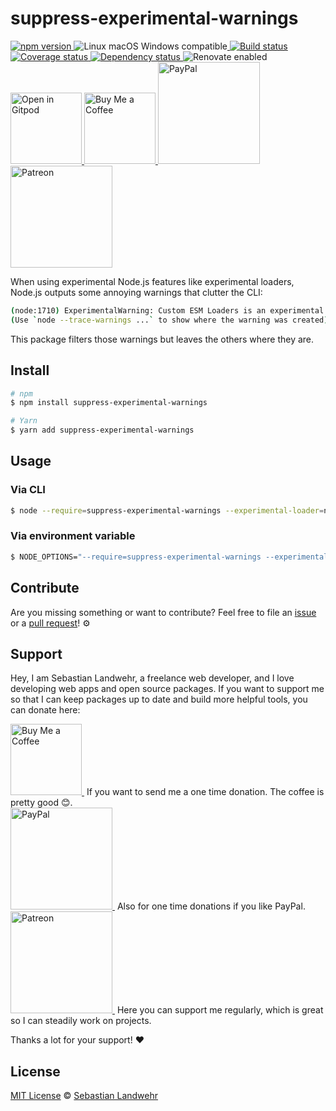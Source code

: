 <!-- TITLE/ -->
# suppress-experimental-warnings
<!-- /TITLE -->

<!-- BADGES/ -->
  <p>
    <a href="https://npmjs.org/package/suppress-experimental-warnings">
      <img
        src="https://img.shields.io/npm/v/suppress-experimental-warnings.svg"
        alt="npm version"
      >
    </a><img src="https://img.shields.io/badge/os-linux%20%7C%C2%A0macos%20%7C%C2%A0windows-blue" alt="Linux macOS Windows compatible"><a href="https://github.com/dword-design/suppress-experimental-warnings/actions">
      <img
        src="https://github.com/dword-design/suppress-experimental-warnings/workflows/build/badge.svg"
        alt="Build status"
      >
    </a><a href="https://codecov.io/gh/dword-design/suppress-experimental-warnings">
      <img
        src="https://codecov.io/gh/dword-design/suppress-experimental-warnings/branch/master/graph/badge.svg"
        alt="Coverage status"
      >
    </a><a href="https://david-dm.org/dword-design/suppress-experimental-warnings">
      <img src="https://img.shields.io/david/dword-design/suppress-experimental-warnings" alt="Dependency status">
    </a><img src="https://img.shields.io/badge/renovate-enabled-brightgreen" alt="Renovate enabled"><br/><a href="https://gitpod.io/#https://github.com/dword-design/suppress-experimental-warnings">
      <img
        src="https://gitpod.io/button/open-in-gitpod.svg"
        alt="Open in Gitpod"
        width="114"
      >
    </a><a href="https://www.buymeacoffee.com/dword">
      <img
        src="https://www.buymeacoffee.com/assets/img/guidelines/download-assets-sm-2.svg"
        alt="Buy Me a Coffee"
        width="114"
      >
    </a><a href="https://paypal.me/SebastianLandwehr">
      <img
        src="https://sebastianlandwehr.com/images/paypal.svg"
        alt="PayPal"
        width="163"
      >
    </a><a href="https://www.patreon.com/dworddesign">
      <img
        src="https://sebastianlandwehr.com/images/patreon.svg"
        alt="Patreon"
        width="163"
      >
    </a>
</p>
<!-- /BADGES -->

<!-- DESCRIPTION/ -->

<!-- /DESCRIPTION -->

When using experimental Node.js features like experimental loaders, Node.js outputs some annoying warnings that clutter the CLI:

```bash
(node:1710) ExperimentalWarning: Custom ESM Loaders is an experimental feature. This feature could change at any time
(Use `node --trace-warnings ...` to show where the warning was created)
```

This package filters those warnings but leaves the others where they are.

<!-- INSTALL/ -->
## Install

```bash
# npm
$ npm install suppress-experimental-warnings

# Yarn
$ yarn add suppress-experimental-warnings
```
<!-- /INSTALL -->

## Usage

### Via CLI

```bash
$ node --require=suppress-experimental-warnings --experimental-loader=node-esm-loader index.js
```

### Via environment variable

```bash
$ NODE_OPTIONS="--require=suppress-experimental-warnings --experimental-loader=node-esm-loader" index.js
```

<!-- LICENSE/ -->
## Contribute

Are you missing something or want to contribute? Feel free to file an [issue](https://github.com/dword-design/suppress-experimental-warnings/issues) or a [pull request](https://github.com/dword-design/suppress-experimental-warnings/pulls)! ⚙️

## Support

Hey, I am Sebastian Landwehr, a freelance web developer, and I love developing web apps and open source packages. If you want to support me so that I can keep packages up to date and build more helpful tools, you can donate here:

<p>
  <a href="https://www.buymeacoffee.com/dword">
    <img
      src="https://www.buymeacoffee.com/assets/img/guidelines/download-assets-sm-2.svg"
      alt="Buy Me a Coffee"
      width="114"
    >
  </a>&nbsp;If you want to send me a one time donation. The coffee is pretty good 😊.<br/>
  <a href="https://paypal.me/SebastianLandwehr">
    <img
      src="https://sebastianlandwehr.com/images/paypal.svg"
      alt="PayPal"
      width="163"
    >
  </a>&nbsp;Also for one time donations if you like PayPal.<br/>
  <a href="https://www.patreon.com/dworddesign">
    <img
      src="https://sebastianlandwehr.com/images/patreon.svg"
      alt="Patreon"
      width="163"
    >
  </a>&nbsp;Here you can support me regularly, which is great so I can steadily work on projects.
</p>

Thanks a lot for your support! ❤️

## License

[MIT License](https://opensource.org/licenses/MIT) © [Sebastian Landwehr](https://sebastianlandwehr.com)
<!-- /LICENSE -->

